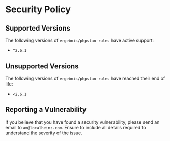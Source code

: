 # Security Policy

## Supported Versions

The following versions of `ergebnis/phpstan-rules` have active support:

- `^2.6.1`

## Unsupported Versions

The following versions of `ergebnis/phpstan-rules` have reached their end of life:

- `<2.6.1`

## Reporting a Vulnerability

If you believe that you have found a security vulnerability, please send an email to `am@localheinz.com`. Ensure to include all details required to understand the severity of the issue.
